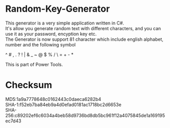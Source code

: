 # Random-Key-Generator

This generator is a very simple application written in C#.<br />
It's allow you generate random text with different characters, and you can use it as your password, encyption key etc.<br />
The Generator is now support 81 character which include english alphabet, number and the following symbol<br />

^ # , . ? ! | & _ ~ @ $ % / \ = + - *

This is part of Power Tools.

# Checksum<br />
MD5:1a9a7778648c0162443c0daeca6282b4<br />
SHA-1:f52eb7ba84eb9a4d0efad0181ac1718bc2d6653e<br />
SHA-256:c89202ef6c6034a4beb58d9736bd8db5bc961f12a4075845de1a169195ec7d43<br />
